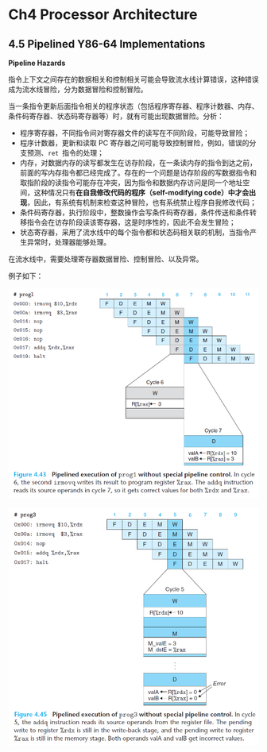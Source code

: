 # Ch4 Processor Architecture

## 4.5 Pipelined Y86-64 Implementations

**Pipeline Hazards**

指令上下文之间存在的数据相关和控制相关可能会导致流水线计算错误，这种错误成为流水线冒险，分为数据冒险和控制冒险。

当一条指令更新后面指令相关的程序状态（包括程序寄存器、程序计数器、内存、条件码寄存器、状态码寄存器等）时，就有可能出现数据冒险。分析：

* 程序寄存器，不同指令间对寄存器文件的读写在不同阶段，可能导致冒险；
* 程序计数器，更新和读取 PC 寄存器之间可能导致控制冒险，例如，错误的分支预测、`ret `指令的处理；
* 内存，对数据内存的读写都发生在访存阶段，在一条读内存的指令到达之前，前面的写内存指令都已经完成了。存在的一个问题是访存阶段的写数据指令和取指阶段的读指令可能存在冲突，因为指令和数据内存访问是同一个地址空间，这种情况只有**在自我修改代码的程序（self-modifying code）中才会出现**，因此，有系统有机制来检查这种冒险，也有系统禁止程序自我修改代码；
* 条件码寄存器，执行阶段中，整数操作会写条件码寄存器，条件传送和条件转移指令会在访存阶段读该寄存器，这是时序性的，因此不会发生冒险；
* 状态寄存器，采用了流水线中的每个指令都和状态码相关联的机制，当指令产生异常时，处理器能够处理。

在流水线中，需要处理寄存器数据冒险、控制冒险、以及异常。



例子如下：

![image-20211220195103586](assets/image-20211220195103586.png)
	
![image-20211220195127867](assets/image-20211220195127867.png)
